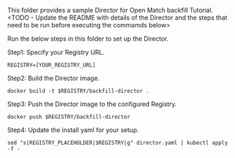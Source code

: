 This folder provides a sample Director for Open Match backfill Tutorial.
<TODO - Update the README with details of the Director and the steps that need
to be run before executing the commamds below>

Run the below steps in this folder to set up the Director.

Step1: Specify your Registry URL.
```
REGISTRY=[YOUR_REGISTRY_URL]
```

Step2: Build the Director image.
```
docker build -t $REGISTRY/backfill-director .
```

Step3: Push the Director image to the configured Registry.
```
docker push $REGISTRY/backfill-director
```

Step4: Update the install yaml for your setup.
```
sed "s|REGISTRY_PLACEHOLDER|$REGISTRY|g" director.yaml | kubectl apply -f -
```
